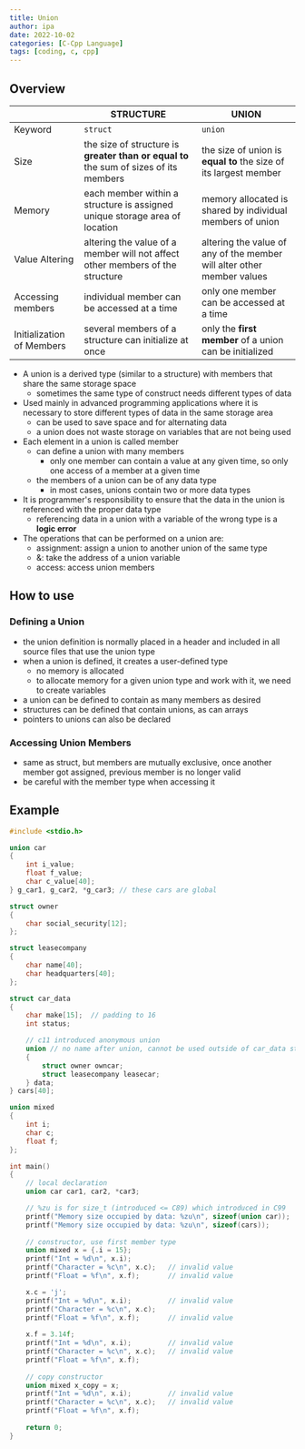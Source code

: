 ```yaml
---
title: Union
author: ipa
date: 2022-10-02
categories: [C-Cpp Language]
tags: [coding, c, cpp]
---
```


## Overview

|                           | STRUCTURE                                                    | UNION                                                        |
| ------------------------- | ------------------------------------------------------------ | ------------------------------------------------------------ |
| Keyword                   | `struct`                                                     | `union`                                                      |
| Size                      | the size of structure is **greater than or equal to** the sum of sizes of its members | the size of union is **equal to** the size of its largest member |
| Memory                    | each member within a structure is assigned unique storage area of location | memory allocated is shared by individual members of union    |
| Value Altering            | altering the value of a member will not affect other members of the structure | altering the value of any of the member will alter other member values |
| Accessing members         | individual member can be accessed at a time                  | only one member can be accessed at a time                    |
| Initialization of Members | several members of a structure can initialize at once        | only the **first member** of a union can be initialized      |

- A union is a derived type (similar to a structure) with members that share the same storage space
  - sometimes the same type of construct needs different types of data
- Used mainly in advanced programming applications where it is necessary to store different types of data in the same storage area
  - can be used to save space and for alternating data
  - a union does not waste storage on variables that are not being used
- Each element in a union is called member
  - can define a union with many members
    - only one member can contain a value at any given time, so only one access of a member at a given time
  - the members of a union can be of any data type
    - in most cases, unions contain two or more data types
- It is programmer's responsibility to ensure that the data in the union is referenced with the proper data type
  - referencing data in a union with a variable of the wrong type is a **logic error**
- The operations that can be performed on a union are:
  - assignment: assign a union to another union of the same type
  - &: take the address of a union variable
  - access: access union members

## How to use

### Defining a Union

- the union definition is normally placed in a header and included in all source files that use the union type
- when a union is defined, it creates a user-defined type
  - no memory is allocated
  - to allocate memory for a given union type and work with it, we need to create variables
- a union can be defined to contain as many members as desired
- structures can be defined that contain unions, as can arrays
- pointers to unions can also be declared

### Accessing Union Members

- same as struct, but members are mutually exclusive, once another member got assigned, previous member is no longer valid
- be careful with the member type when accessing it

## Example

```c
#include <stdio.h>

union car 
{
    int i_value;
    float f_value;
    char c_value[40];
} g_car1, g_car2, *g_car3; // these cars are global

struct owner
{
    char social_security[12];
};

struct leasecompany
{
    char name[40];
    char headquarters[40];
};

struct car_data
{
    char make[15];  // padding to 16
    int status;

    // c11 introduced anonymous union
    union // no name after union, cannot be used outside of car_data struct
    {
        struct owner owncar;
        struct leasecompany leasecar;
    } data;
} cars[40];

union mixed
{
    int i;
    char c;
    float f;
};

int main()
{
    // local declaration
    union car car1, car2, *car3; 

    // %zu is for size_t (introduced <= C89) which introduced in C99
    printf("Memory size occupied by data: %zu\n", sizeof(union car));   // 40
    printf("Memory size occupied by data: %zu\n", sizeof(cars));        // 4000 = 100 * 40
	
    // constructor, use first member type
    union mixed x = {.i = 15};
    printf("Int = %d\n", x.i);
    printf("Character = %c\n", x.c);   // invalid value
    printf("Float = %f\n", x.f);       // invalid value

    x.c = 'j';
    printf("Int = %d\n", x.i);         // invalid value
    printf("Character = %c\n", x.c);
    printf("Float = %f\n", x.f);       // invalid value
    
    x.f = 3.14f;
    printf("Int = %d\n", x.i);         // invalid value
    printf("Character = %c\n", x.c);   // invalid value
    printf("Float = %f\n", x.f);
	
    // copy constructor
    union mixed x_copy = x;
    printf("Int = %d\n", x.i);         // invalid value
    printf("Character = %c\n", x.c);   // invalid value
    printf("Float = %f\n", x.f);
    
    return 0;
}
```
